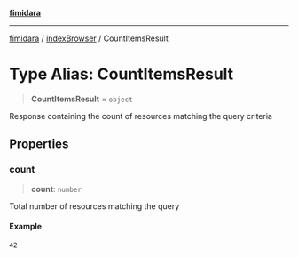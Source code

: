 [**fimidara**](../../README.md)

***

[fimidara](../../modules.md) / [indexBrowser](../README.md) / CountItemsResult

# Type Alias: CountItemsResult

> **CountItemsResult** = `object`

Response containing the count of resources matching the query criteria

## Properties

### count

> **count**: `number`

Total number of resources matching the query

#### Example

```
42
```
